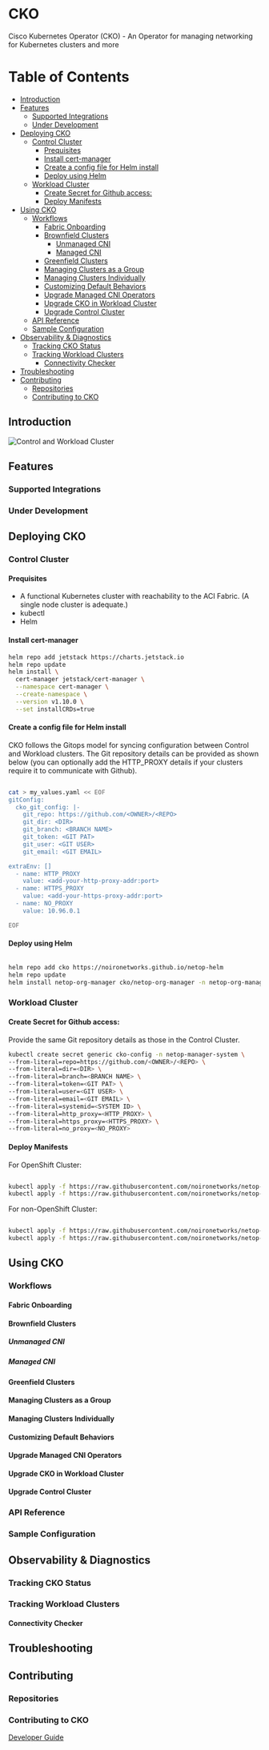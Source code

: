 # CKO
Cisco Kubernetes Operator (CKO) - An Operator for managing networking for Kubernetes clusters and more

# Table of Contents

- [Introduction](#introduction)
- [Features](#features)
  - [Supported Integrations](#supported-integrations)
  - [Under Development](#under-development)
- [Deploying CKO](#deploying-cko)
  - [Control Cluster](#control-cluster)
    - [Prequisites](#prequisites)
    - [Install cert-manager](#install-cert-manager)
    - [Create a config file for Helm install](#create-a-config-file-for-helm-install)
    - [Deploy using Helm](#deploy-using-helm)
  - [Workload Cluster](#workload-cluster)
    - [Create Secret for Github access:](#create-secret-for-github-access)
    - [Deploy Manifests](#deploy-manifests)
- [Using CKO](#using-cko)
  - [Workflows](#workflows)
    - [Fabric Onboarding](#fabric-onboarding)
    - [Brownfield Clusters](#brownfield-clusters)
      - [Unmanaged CNI](#unmanaged-cni)
      - [Managed CNI](#managed-cni)
    - [Greenfield Clusters](#greenfield-clusters)
    - [Managing Clusters as a Group](#managing-clusters-as-a-group)
    - [Managing Clusters Individually](#managing-clusters-individually)
    - [Customizing Default Behaviors](#customizing-default-behaviors)
    - [Upgrade Managed CNI Operators](#upgrade-managed-cni-operators)
    - [Upgrade CKO in Workload Cluster](#upgrade-cko-in-workload-cluster)
    - [Upgrade Control Cluster](#upgrade-control-cluster)
  - [API Reference](#api-reference)
  - [Sample Configuration](#sample-configuration)
- [Observability & Diagnostics](#observability--diagnostics)
  - [Tracking CKO Status](#tracking-cko-status)
  - [Tracking Workload Clusters](#tracking-workload-clusters)
    - [Connectivity Checker](#connectivity-checker)
- [Troubleshooting](#troubleshooting)
- [Contributing](#contributing)
  - [Repositories](#repositories)
  - [Contributing to CKO](#contributing-to-cko)

## Introduction

![Control and Workload Cluster](docs/user-guide/diagrams/control-and-workload-clusters.drawio.png)

## Features

### Supported Integrations

### Under Development

## Deploying CKO

### Control Cluster

#### Prequisites
* A functional Kubernetes cluster with reachability to the ACI Fabric. (A single node cluster is adequate.)
* kubectl
* Helm

#### Install cert-manager

``` bash
helm repo add jetstack https://charts.jetstack.io
helm repo update
helm install \
  cert-manager jetstack/cert-manager \
  --namespace cert-manager \
  --create-namespace \
  --version v1.10.0 \
  --set installCRDs=true
```

#### Create a config file for Helm install
CKO follows the Gitops model for syncing configuration between Control and Workload clusters. The Git repository details can be provided as shown below (you can optionally add the HTTP_PROXY details if your clusters require it to communicate with Github).

``` bash

cat > my_values.yaml << EOF
gitConfig:
  cko_git_config: |-
    git_repo: https://github.com/<OWNER>/<REPO>
    git_dir: <DIR>
    git_branch: <BRANCH NAME>
    git_token: <GIT PAT>
    git_user: <GIT USER>
    git_email: <GIT EMAIL>

extraEnv: []
  - name: HTTP_PROXY
    value: <add-your-http-proxy-addr:port>
  - name: HTTPS_PROXY
    value: <add-your-https-proxy-addr:port>
  - name: NO_PROXY
    value: 10.96.0.1 

EOF
```

#### Deploy using Helm

``` bash

helm repo add cko https://noironetworks.github.io/netop-helm
helm repo update
helm install netop-org-manager cko/netop-org-manager -n netop-org-manager --create-namespace --version 0.9.0 -f my_values.yaml
```

### Workload Cluster

#### Create Secret for Github access:
Provide the same Git repository details as those in the Control Cluster.

```bash
kubectl create secret generic cko-config -n netop-manager-system \
--from-literal=repo=https://github.com/<OWNER>/<REPO> \
--from-literal=dir=<DIR> \
--from-literal=branch=<BRANCH NAME> \
--from-literal=token=<GIT PAT> \
--from-literal=user=<GIT USER> \
--from-literal=email=<GIT EMAIL> \
--from-literal=systemid=<SYSTEM ID> \
--from-literal=http_proxy=<HTTP_PROXY> \
--from-literal=https_proxy=<HTTPS_PROXY> \
--from-literal=no_proxy=<NO_PROXY>
```

#### Deploy Manifests

For OpenShift Cluster:

``` bash

kubectl apply -f https://raw.githubusercontent.com/noironetworks/netop-manifests/0.9.0/workload/netop-manager-openshift.yaml
kubectl apply -f https://raw.githubusercontent.com/noironetworks/netop-manifests/0.9.0/workload/platformInstaller.yaml
```

For non-OpenShift Cluster:

``` bash

kubectl apply -f https://raw.githubusercontent.com/noironetworks/netop-manifests/0.9.0/workload/netop-manager.yaml
kubectl apply -f https://raw.githubusercontent.com/noironetworks/netop-manifests/0.9.0/workload/platformInstaller.yaml
```

## Using CKO

### Workflows

#### Fabric Onboarding

#### Brownfield Clusters

##### Unmanaged CNI

##### Managed CNI

#### Greenfield Clusters

#### Managing Clusters as a Group

#### Managing Clusters Individually

#### Customizing Default Behaviors

#### Upgrade Managed CNI Operators

#### Upgrade CKO in Workload Cluster

#### Upgrade Control Cluster

### API Reference

### Sample Configuration

## Observability & Diagnostics

### Tracking CKO Status

### Tracking Workload Clusters

#### Connectivity Checker

## Troubleshooting

## Contributing

### Repositories

### Contributing to CKO

[Developer Guide](docs/dev-guide/dev-and-contribute.md)